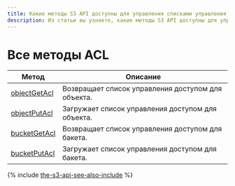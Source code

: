 ```yaml
---
title: Какие методы S3 API доступны для управления списками управления доступом (ACL) в {{ objstorage-full-name }}
description: Из статьи вы узнаете, какие методы S3 API доступны для управления списками управления доступом (ACL).
---
```


# Все методы ACL

Метод | Описание
----- | -----
[objectGetAcl](acl/objectget.md) | Возвращает список управления доступом для объекта.
[objectPutAcl](acl/objectput.md) | Загружает список управления доступом для объекта.
[bucketGetAcl](acl/bucketget.md) | Возвращает список управления доступом для бакета.
[bucketPutAcl](acl/bucketput.md) | Загружает список управления доступом для бакета.

{% include [the-s3-api-see-also-include](../../../_includes/storage/the-s3-api-see-also-include.md) %}
